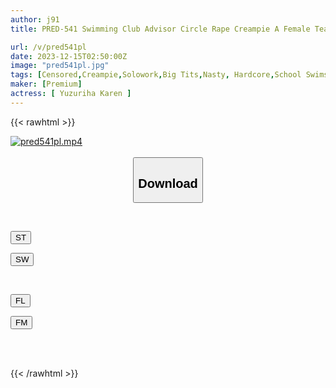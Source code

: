 ```yaml
---
author: j91
title: PRED-541 Swimming Club Advisor Circle Rape Creampie A Female Teacher Who Keeps Getting Raped And Cumming By The Male Students Whose Rationality Is Blown Away By The Obscene Big Ass That Penetrates From The Competitive Swimsuit Of Karen, The Beautiful Teacher Everyone Admires. Karen Yuzuriha

url: /v/pred541pl
date: 2023-12-15T02:50:00Z
image: "pred541pl.jpg"
tags: [Censored,Creampie,Solowork,Big Tits,Nasty, Hardcore,School Swimsuit,Abuse	 ]
maker: [Premium]
actress: [ Yuzuriha Karen ]
---
```



{{< rawhtml >}}

<div class="video" data-videoid="OqXdw0lo2AsZZMp">
    <a href="javascript:;">
        <img src="/v/pred541pl/pred541pl.jpg" width="WIDTH" height="HEIGHT" alt="pred541pl.mp4" loading="lazy">
    </a>
</div>

<script type="text/javascript" src="https://j91.asia/asset/on-demand-st.js"></script>

<br>
  <link rel="stylesheet" href="https://j91.asia/asset/bs5.css">
  
  <center>
  <button class="btn btn-primary" type="button" data-bs-toggle="collapse" data-bs-target=".multi-collapse" aria-expanded="false" aria-controls="multiCollapseExample1 multiCollapseExample2"><h2>Download</h2></button></center>
</p>
<div class="row">
  <div class="col">
    <div class="collapse multi-collapse" id="multiCollapseExample1">
      <div class="card card-body">
	      	      <br>
<div class="buttons">  
<p><a href="https://streamtape.to/v/OqXdw0lo2AsZZMp" target="_blank"><button class="btn-hover color-3"><i class="fa fa-download"></i> ST</button></a></p>
<p><a href="https://flaswish.com/uov9bxt8firt" target="_blank"><button class="btn-hover color-2"><i class="fa fa-download"></i> SW</button></a></p></div>
    </div>
  </div>
</div>
  <div class="col">
    <div class="collapse multi-collapse" id="multiCollapseExample2">
      <div class="card card-body">
	      <br>
<div class="buttons">
<p><a href="javascript:;" target="_blank"><button class="btn-hover color-9"><i class="fa fa-download"></i> FL</button></a></p>
<p><a href="javascript:;" target="_blank"><button class="btn-hover color-8"><i class="fa fa-download"></i> FM</button></a></p></div>
<br><br>
      </div>
    </div>
  </div>
</div>

{{< /rawhtml >}}